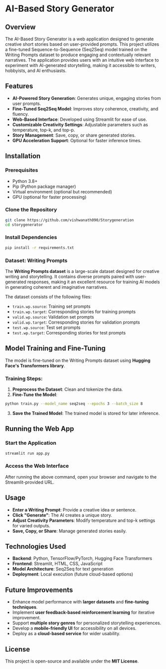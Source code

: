 # AI-Based Story Generator

## Overview
The AI-Based Story Generator is a web application designed to generate creative short stories based on user-provided prompts. This project utilizes a fine-tuned Sequence-to-Sequence (Seq2Seq) model trained on the Writing Prompts dataset to produce engaging and contextually relevant narratives. The application provides users with an intuitive web interface to experiment with AI-generated storytelling, making it accessible to writers, hobbyists, and AI enthusiasts.

## Features
- **AI-Powered Story Generation**: Generates unique, engaging stories from user prompts.
- **Fine-Tuned Seq2Seq Model**: Improves story coherence, creativity, and fluency.
- **Web-Based Interface**: Developed using Streamlit for ease of use.
- **Customizable Creativity Settings**: Adjustable parameters such as temperature, top-k, and top-p.
- **Story Management**: Save, copy, or share generated stories.
- **GPU Acceleration Support**: Optional for faster inference times.

## Installation

### Prerequisites
- Python 3.8+
- Pip (Python package manager)
- Virtual environment (optional but recommended)
- GPU (optional for faster processing)

### Clone the Repository
```bash
git clone https://github.com/vishwanath090/Storygeneration
cd storygenerator
```

### Install Dependencies
```bash
pip install -r requirements.txt
```

### Dataset: Writing Prompts
The **Writing Prompts dataset** is a large-scale dataset designed for creative writing and storytelling. It contains diverse prompts paired with user-generated responses, making it an excellent resource for training AI models in generating coherent and imaginative narratives.

The dataset consists of the following files:
- `train.wp.source`: Training set prompts
- `train.wp.target`: Corresponding stories for training prompts
- `valid.wp.source`: Validation set prompts
- `valid.wp.target`: Corresponding stories for validation prompts
- `test.wp.source`: Test set prompts
- `test.wp.target`: Corresponding stories for test prompts

## Model Training and Fine-Tuning
The model is fine-tuned on the Writing Prompts dataset using **Hugging Face's Transformers library**.

### Training Steps:
1. **Preprocess the Dataset**: Clean and tokenize the data.
2. **Fine-Tune the Model**:
```bash
python train.py --model_name seq2seq --epochs 3 --batch_size 8
```
3. **Save the Trained Model**: The trained model is stored for later inference.

## Running the Web App
### Start the Application
```bash
streamlit run app.py
```

### Access the Web Interface
After running the above command, open your browser and navigate to the Streamlit-provided URL.

## Usage
- **Enter a Writing Prompt**: Provide a creative idea or sentence.
- **Click "Generate"**: The AI creates a unique story.
- **Adjust Creativity Parameters**: Modify temperature and top-k settings for varied outputs.
- **Save, Copy, or Share**: Manage generated stories easily.

## Technologies Used
- **Backend**: Python, TensorFlow/PyTorch, Hugging Face Transformers
- **Frontend**: Streamlit, HTML, CSS, JavaScript
- **Model Architecture**: Seq2Seq for text generation
- **Deployment**: Local execution (future cloud-based options)

## Future Improvements
- Enhance model performance with **larger datasets** and **fine-tuning techniques**.
- Implement **user feedback-based reinforcement learning** for iterative improvement.
- Support **multiple story genres** for personalized storytelling experiences.
- Develop a **mobile-friendly UI** for accessibility on all devices.
- Deploy as a **cloud-based service** for wider usability.

## License
This project is open-source and available under the **MIT License**.



